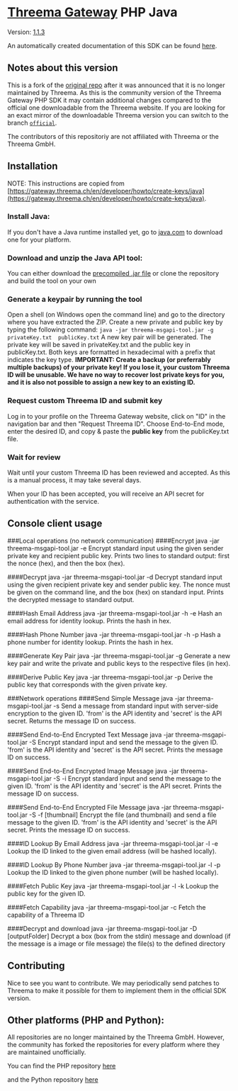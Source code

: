 # [Threema Gateway](http://gateway.threema.ch/) PHP Java

Version: [1.1.3](https://github.com/simmac/threema-msgapi-sdk-java/releases/tag/v1.1.3)

An automatically created documentation of this SDK can be found [here](http://simmac.github.io/threema-msgapi-sdk-java/).

## Notes about this version
This is a fork of the [original repo](https://github.com/threema-ch/threema-msgapi-sdk-java) after it was announced that it is no longer maintained by Threema.
As this is the community version of the Threema Gateway PHP SDK it may contain additional changes compared to the official one downloadable from the Threema website. If you are looking for an exact mirror of the downloadable Threema version you can switch to the branch [`official`](https://github.com/simmac/threema-msgapi-sdk-java/tree/official).  

The contributors of this repositoriy are not affiliated with Threema or the Threema GmbH.

## Installation
NOTE: This instructions are copied from [https://gateway.threema.ch/en/developer/howto/create-keys/java](https://gateway.threema.ch/en/developer/howto/create-keys/java).

### Install Java:
If you don't have a Java runtime installed yet, go to [java.com](https://java.com) to download one for your platform.

### Download and unzip the Java API tool:
You can either download the [precompiled .jar file](https://github.com/simmac/threema-msgapi-sdk-java/releases/download/v1.1.3/threema-msgapi-tool.jar) or clone the repository and build the tool on your own

### Generate a keypair by running the tool
Open a shell (on Windows open the command line) and go to the directory where you have extracted the ZIP.
Create a new private and public key by typing the following command:
`java -jar threema-msgapi-tool.jar -g privateKey.txt  publicKey.txt`
A new key pair will be generated. The private key will be saved in privateKey.txt and the public key in publicKey.txt. Both keys are formatted in hexadecimal with a prefix that indicates the key type.
**IMPORTANT: Create a backup (or preferrably multiple backups) of your private key! If you lose it, your custom Threema ID will be unusable. We have no way to recover lost private keys for you, and it is also not possible to assign a new key to an existing ID.**

### Request custom Threema ID and submit key
Log in to your profile on the Threema Gateway website, click on "ID" in the navigation bar and then "Request Threema ID".
Choose End-to-End mode, enter the desired ID, and copy & paste the **public key** from the publicKey.txt file.

### Wait for review 
Wait until your custom Threema ID has been reviewed and accepted. As this is a manual process, it may take several days.

When your ID has been accepted, you will receive an API secret for authentication with the service.

## Console client usage
###Local operations (no network communication)
####Encrypt
	java -jar threema-msgapi-tool.jar -e <privateKey> <publicKey>
Encrypt standard input using the given sender private key and recipient public key. Prints two lines to standard output: first the nonce (hex), and then the box (hex).

####Decrypt
	java -jar threema-msgapi-tool.jar -d <privateKey> <publicKey> <nonce>
Decrypt standard input using the given recipient private key and sender public key. The nonce must be given on the command line, and the box (hex) on standard input. Prints the decrypted message to standard output.

####Hash Email Address
	java -jar threema-msgapi-tool.jar -h -e <email>
Hash an email address for identity lookup. Prints the hash in hex.

####Hash Phone Number
	java -jar threema-msgapi-tool.jar -h -p <phoneNo>
Hash a phone number for identity lookup. Prints the hash in hex.

####Generate Key Pair
	java -jar threema-msgapi-tool.jar -g <privateKeyFile> <publicKeyPath>
Generate a new key pair and write the private and public keys to the respective files (in hex).

####Derive Public Key
	java -jar threema-msgapi-tool.jar -p <privateKey>
Derive the public key that corresponds with the given private key.

###Network operations
####Send Simple Message
	java -jar threema-msgapi-tool.jar -s <to> <from> <secret>
Send a message from standard input with server-side encryption to the given ID. 'from' is the API identity and 'secret' is the API secret. Returns the message ID on success.

####Send End-to-End Encrypted Text Message
	java -jar threema-msgapi-tool.jar -S <to> <from> <secret> <privateKey>
Encrypt standard input and send the message to the given ID. 'from' is the API identity and 'secret' is the API secret. Prints the message ID on success.

####Send End-to-End Encrypted Image Message
	java -jar threema-msgapi-tool.jar -S -i <to> <from> <secret> <privateKey> <imageFilePath>
Encrypt standard input and send the message to the given ID. 'from' is the API identity and 'secret' is the API secret. Prints the message ID on success.

####Send End-to-End Encrypted File Message
	java -jar threema-msgapi-tool.jar -S -f <to> <from> <secret> <privateKey> <file> [thumbnail]
Encrypt the file (and thumbnail) and send a file message to the given ID. 'from' is the API identity and 'secret' is the API secret. Prints the message ID on success.

####ID Lookup By Email Address
	java -jar threema-msgapi-tool.jar -l -e <email> <from> <secret>
Lookup the ID linked to the given email address (will be hashed locally).

####ID Lookup By Phone Number
	java -jar threema-msgapi-tool.jar -l -p <phoneNo> <from> <secret>
Lookup the ID linked to the given phone number (will be hashed locally).

####Fetch Public Key
	java -jar threema-msgapi-tool.jar -l -k <id> <from> <secret>
Lookup the public key for the given ID.

####Fetch Capability
	java -jar threema-msgapi-tool.jar -c <id> <from> <secret>
Fetch the capability of a Threema ID

####Decrypt and download
	java -jar threema-msgapi-tool.jar -D <id> <from> <secret> <privateKey> <messageId> <nonce> [outputFolder]
Decrypt a box (box from the stdin) message and download (if the message is a image or file message) the file(s) to the defined directory

## Contributing
Nice to see you want to contribute. We may periodically send patches to Threema to make it possible for them to implement them in the official SDK version.  

## Other platforms (PHP and Python):
All repositories are no longer maintained by the Threema GmbH. However, the community has forked the repositories for every platform where they are maintained unofficially.

You can find the PHP repository [here](https://github.com/rugk/threema-msgapi-sdk-php)

and the Python repository [here](https://github.com/lgrahl/threema-msgapi-sdk-python)
